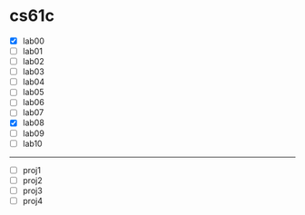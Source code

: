# cs61c

- [x] lab00
- [ ] lab01
- [ ] lab02
- [ ] lab03
- [ ] lab04
- [ ] lab05
- [ ] lab06
- [ ] lab07
- [x] lab08
- [ ] lab09
- [ ] lab10
---
- [ ] proj1
- [ ] proj2
- [ ] proj3
- [ ] proj4